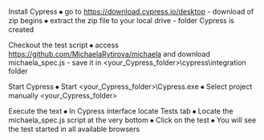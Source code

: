 Install Cypress
⦁	go to https://download.cypress.io/desktop - download of zip begins
⦁	extract the zip file to your local drive - folder Cypress is created

Checkout the test script
⦁	access https://github.com/MichaelaRytirova/michaela and download michaela_spec.js - save it in <your_Cypress_folder>\cypress\integration folder

Start Cypress
⦁	Start <your_Cypress_folder>\Cypress.exe
⦁	Select project manually <your_Cypress_folder>

Execute the text
⦁	In Cypress interface locate Tests tab
⦁	Locate the michaela_spec.js script at the very bottom
⦁	Click on the test
⦁	You will see the test started in all available browsers
